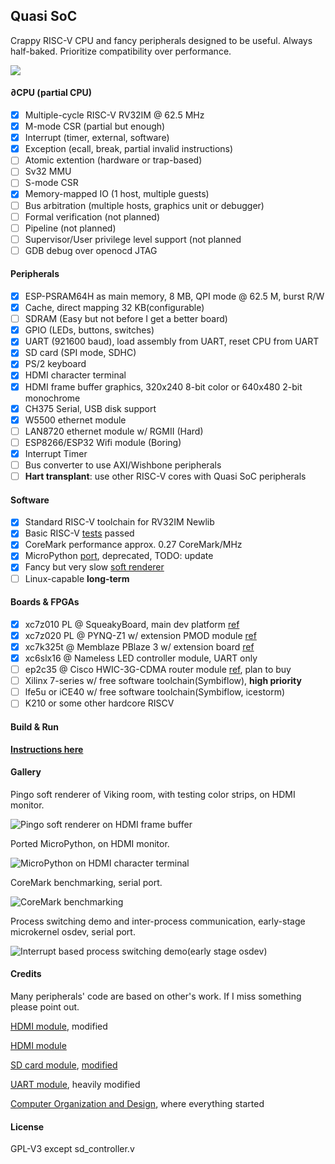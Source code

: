 ## Quasi SoC

Crappy RISC-V CPU and fancy peripherals designed to be useful. Always half-baked. Prioritize compatibility over performance. 

![](doc/design.png)

#### ∂CPU (partial CPU)

- [x] Multiple-cycle RISC-V RV32IM @ 62.5 MHz
- [x] M-mode CSR (partial but enough)
- [x] Interrupt (timer, external, software)
- [x] Exception (ecall, break, partial invalid instructions)
- [ ] Atomic extention (hardware or trap-based)
- [ ] Sv32 MMU
- [ ] S-mode CSR
- [x] Memory-mapped IO (1 host, multiple guests)
- [ ] Bus arbitration (multiple hosts, graphics unit or debugger)
- [ ] Formal verification (not planned)
- [ ] Pipeline (not planned)
- [ ] Supervisor/User privilege level support (not planned
- [ ] GDB debug over openocd JTAG

#### Peripherals

- [x] ESP-PSRAM64H as main memory, 8 MB, QPI mode @ 62.5 M, burst R/W
- [x] Cache, direct mapping 32 KB(configurable)
- [ ] SDRAM (Easy but not before I get a better board)
- [x] GPIO (LEDs, buttons, switches)
- [x] UART (921600 baud), load assembly from UART, reset CPU from UART
- [x] SD card (SPI mode, SDHC)
- [x] PS/2 keyboard
- [x] HDMI character terminal
- [x] HDMI frame buffer graphics, 320x240 8-bit color or 640x480 2-bit monochrome
- [x] CH375 Serial, USB disk support
- [x] W5500 ethernet module
- [ ] LAN8720 ethernet module w/ RGMII (Hard)
- [ ] ESP8266/ESP32 Wifi module (Boring)
- [x] Interrupt Timer
- [ ] Bus converter to use AXI/Wishbone peripherals
- [ ] **Hart transplant**: use other RISC-V cores with Quasi SoC peripherals

#### Software

- [x] Standard RISC-V toolchain for RV32IM Newlib
- [x] Basic RISC-V [tests](https://github.com/cliffordwolf/picorv32/tree/master/tests) passed
- [x] CoreMark performance approx. 0.27 CoreMark/MHz
- [x] MicroPython [port](https://github.com/regymm/micropython/tree/master/ports/pComputer), deprecated, TODO: update
- [x] Fancy but very slow [soft renderer](https://github.com/fededevi/pingo/)
- [ ] Linux-capable **long-term**

#### Boards & FPGAs

- [x] xc7z010 PL @ SqueakyBoard, main dev platform [ref](https://github.com/ustcpetergu/SqueakyBoard)
- [x] xc7z020 PL @ PYNQ-Z1 w/ extension PMOD module [ref](https://reference.digilentinc.com/programmable-logic/pynq-z1/start)
- [x] xc7k325t @ Memblaze PBlaze 3 w/ extension board  [ref](https://www.tweaktown.com/reviews/6797/memblaze-pblaze3l-1-2tb-enterprise-pcie-ssd-review/index.html)
- [x] xc6slx16 @ Nameless LED controller module, UART only
- [ ] ep2c35 @ Cisco HWIC-3G-CDMA router module [ref](https://github.com/tomverbeure/cisco-hwic-3g-cdma), plan to buy
- [ ] Xilinx 7-series w/ free software toolchain(Symbiflow), **high priority**
- [ ] lfe5u or iCE40 w/ free software toolchain(Symbiflow, icestorm)
- [ ] K210 or some other hardcore RISCV

#### Build & Run

**[Instructions here](BuildnRun.md)**

#### Gallery

Pingo soft renderer of Viking room, with testing color strips, on HDMI monitor.

![Pingo soft renderer on HDMI frame buffer](doc/pingo.jpg)

Ported MicroPython, on HDMI monitor.

![MicroPython on HDMI character terminal](doc/micropython.jpg)

CoreMark benchmarking, serial port.

![CoreMark benchmarking](doc/coremark.png)

Process switching demo and inter-process communication, early-stage microkernel osdev, serial port.

![Interrupt based process switching demo(early stage osdev)](doc/IPC.jpg)

#### Credits

Many peripherals' code are based on other's work. If I miss something please point out. 

[HDMI module](https://github.com/hdl-util/hdmi), modified

[HDMI module](https://www.fpga4fun.com/HDMI.html)

[SD card module](http://web.mit.edu/6.111/volume2/www/f2018/tools/sd_controller.v), [modified](https://github.com/regymm/mit_sd_controller_improved)

[UART module](https://github.com/jamieiles/uart), heavily modified

[Computer Organization and Design](https://enszhou.github.io/cod/), where everything started

#### License

GPL-V3 except sd_controller.v